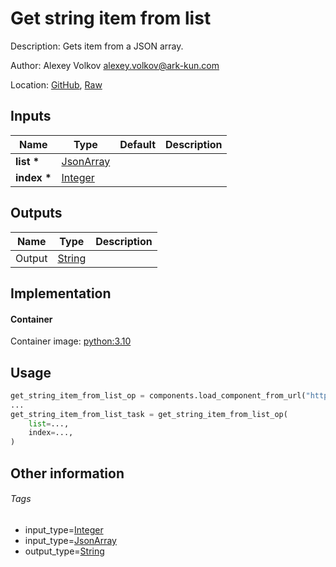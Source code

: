 <!-- BEGIN_GENERATED_CONTENT -->
# Get string item from list

Description: Gets item from a JSON array.

Author: Alexey Volkov <alexey.volkov@ark-kun.com>

Location: [GitHub](https://github.com/Ark-kun/pipeline_components/blob/master/components/json/List/Get/String/component.yaml), [Raw](https://raw.githubusercontent.com/Ark-kun/pipeline_components/master/components/json/List/Get/String/component.yaml)

## Inputs

|Name|Type|Default|Description|
|-|-|-|-|
|**list** **\***|[JsonArray]|||
|**index** **\***|[Integer]|||

## Outputs

|Name|Type|Description|
|-|-|-|
|Output|[String]||

## Implementation

#### Container

Container image: [python:3.10](https://hub.docker.com/r/_/python)

## Usage

```python
get_string_item_from_list_op = components.load_component_from_url("https://raw.githubusercontent.com/Ark-kun/pipeline_components/master/components/json/List/Get/String/component.yaml")
...
get_string_item_from_list_task = get_string_item_from_list_op(
    list=...,
    index=...,
)
```

## Other information

###### Tags

* input_type=[Integer]
* input_type=[JsonArray]
* output_type=[String]

[Integer]: https://github.com/Ark-kun/pipeline_components/tree/master/types/Integer
[JsonArray]: https://github.com/Ark-kun/pipeline_components/tree/master/types/JsonArray
[String]: https://github.com/Ark-kun/pipeline_components/tree/master/types/String
<!-- END_GENERATED_CONTENT -->
